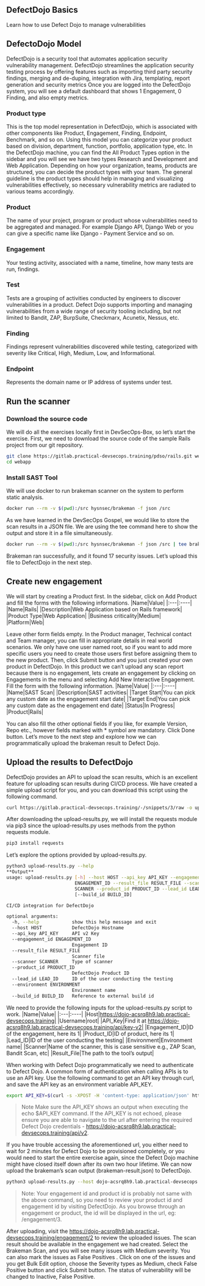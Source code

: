 ## DefectDojo Basics
Learn how to use Defect Dojo to manage vulnerabilities
## DefectoDojo Model
DefectDojo is a security tool that automates application security vulnerability management. DefectDojo streamlines the application security testing process by offering features such as importing third party security findings, merging and de-duping, integration with Jira, templating, report generation and security metrics
Once you are logged into the DefectDojo system, you will see a default dashboard that shows 1 Engagement, 0 Finding, and also empty metrics.
### Product type 
This is the top model representation in DefectDojo, which is associated with other components like Product, Engagement, Finding, Endpoint, Benchmark, and so on. Using this model you can categorize your product based on division, department, function, portfolio, application type, etc.
In the DefectDojo machine, you can find the All Product Types option in the sidebar and you will see we have two types Research and Development and Web Application.
Depending on how your organization, teams, products are structured, you can decide the product types with your team.
The general guideline is the product types should help in managing and visualizing vulnerabilities effectively, so necessary vulnerability metrics are radiated to various teams accordingly.
### Product
The name of your project, program or product whose vulnerabilities need to be aggregated and managed. For example Django API, Django Web or you can give a specific name like Django - Payment Service and so on.
### Engagement
Your testing activity, associated with a name, timeline, how many tests are run, findings.
### Test
Tests are a grouping of activities conducted by engineers to discover vulnerabilities in a product. Defect Dojo supports importing and managing vulnerabilities from a wide range of security tooling including, but not limited to Bandit, ZAP, BurpSuite, Checkmarx, Acunetix, Nessus, etc.
### Finding
Findings represent vulnerabilities discovered while testing, categorized with severity like Critical, High, Medium, Low, and Informational.
### Endpoint
Represents the domain name or IP address of systems under test.

## Run the scanner
### Download the source code
We will do all the exercises locally first in DevSecOps-Box, so let’s start the exercise.
First, we need to download the source code of the sample Rails project from our git repository.
```sh
git clone https://gitlab.practical-devsecops.training/pdso/rails.git webapp
cd webapp
```
### Install SAST Tool
We will use docker to run brakeman scanner on the system to perform static analysis.
```sh
docker run --rm -v $(pwd):/src hysnsec/brakeman -f json /src
```
As we have learned in the DevSecOps Gospel, we would like to store the scan results in a JSON file. We are using the tee command here to show the output and store it in a file simultaneously.
```sh
docker run --rm -v $(pwd):/src hysnsec/brakeman -f json /src | tee brakeman-result.json
```
Brakeman ran successfully, and it found 17 security issues.
Let’s upload this file to DefectDojo in the next step.

## Create new engagement
We will start by creating a Product first. In the sidebar, click on Add Product and fill the forms with the following informations.
|Name|Value|
|:---|:----|
|Name|Rails|
|Description|Web Application based on Rails framework|
|Product Type|Web Application|
|Business criticality|Medium|
|Platform|Web|

Leave other form fields empty. In the Product manager, Technical contact and Team manager, you can fill in appropriate details in real world scenarios. We only have one user named root, so if you want to add more specific users you need to create those users first before assigning them to the new product.
Then, click Submit button and you just created your own product in DefectDojo.
In this product we can’t upload any scan report because there is no engagement, lets create an engagement by clicking on Engagements in the menu and selecting Add New Interactive Engagement.
Fill the form with the following information.
|Name|Value|
|:---|:----|
|Name|SAST Scan|
|Description|SAST activities|
|Target Start|You can pick any custom date as the engagement start date|
|Target End|You can pick any custom date as the engagement end date|
|Status|In Progress|
|Product|Rails|

You can also fill the other optional fields if you like, for example Version, Repo etc., however fields marked with * symbol are mandatory.
Click Done button.
Let’s move to the next step and explore how we can programmatically upload the brakeman result to Defect Dojo.
## Upload the results to DefectDojo
DefectDojo provides an API to upload the scan results, which is an excellent feature for uploading scan results during CI/CD process. We have created a simple upload script for you, and you can download this script using the following command.
```sh
curl https://gitlab.practical-devsecops.training/-/snippets/3/raw -o upload-results.py
```
After downloading the upload-results.py, we will install the requests module via pip3 since the upload-results.py uses methods from the python requests module.
```sh
pip3 install requests
```
Let’s explore the options provided by upload-results.py.
```sh
python3 upload-results.py --help
**Output**
usage: upload-results.py [-h] --host HOST --api_key API_KEY --engagement_id
                         ENGAGEMENT_ID --result_file RESULT_FILE --scanner
                         SCANNER --product_id PRODUCT_ID --lead_id LEAD_ID
                         [--build_id BUILD_ID]

CI/CD integration for DefectDojo

optional arguments:
  -h, --help            show this help message and exit
  --host HOST           DefectDojo Hostname
  --api_key API_KEY     API v2 Key
  --engagement_id ENGAGEMENT_ID
                        Engagement ID
  --result_file RESULT_FILE
                        Scanner file
  --scanner SCANNER     Type of scanner
  --product_id PRODUCT_ID
                        DefectDojo Product ID
  --lead_id LEAD_ID     ID of the user conducting the testing
  --environment ENVIRONMENT
                        Environment name
  --build_id BUILD_ID   Reference to external build id
```
We need to provide the following inputs for the upload-results.py script to work.
|Name|Value|
|:---|:----|
|Host|https://dojo-acsrq8h9.lab.practical-devsecops.training|
|Username|root|
|API_Key|Find it at https://dojo-acsrq8h9.lab.practical-devsecops.training/api/key-v2|
|Engagement_ID|ID of the engagement, here its 1|
|Product_ID|ID of product, here its 1|
|Lead_ID|ID of the user conducting the testing|
|Environment|Environment name|
|Scanner|Name of the scanner, this is case sensitive e.g., ZAP Scan, Bandit Scan, etc|
|Result_File|The path to the tool’s output|

When working with Defect Dojo programmatically we need to authenticate to Defect Dojo. A common form of authentication when calling APIs is to use an API key. Use the following command to get an API key through curl, and save the API key as an environment variable API_KEY.
```sh
export API_KEY=$(curl -s -XPOST -H 'content-type: application/json' https://dojo-acsrq8h9.lab.practical-devsecops.training/api/v2/api-token-auth/ -d '{"username": "root", "password": "pdso-training"}' | jq -r '.token' )
```
> Note Make sure the API_KEY shows an output when executing the echo $API_KEY command. If the API_KEY is not echoed, please ensure you are able to navigate to the url after entering the required Defect Dojo credentials - https://dojo-acsrq8h9.lab.practical-devsecops.training/api/v2.

If you have trouble accessing the aforementioned url, you either need to wait for 2 minutes for Defect Dojo to be provisioned completely, or you would need to start the entire exercise again, since the Defect Dojo machine might have closed itself down after its own two hour lifetime.
We can now upload the brakeman’s scan output (brakeman-result.json) to DefectDojo.
```sh
python3 upload-results.py --host dojo-acsrq8h9.lab.practical-devsecops.training --api_key $API_KEY --engagement_id 2 --product_id 3 --lead_id 1 --environment "Production" --result_file brakeman-result.json --scanner "Brakeman Scan"
```
> Note: Your engagement id and product id is probably not same with the above command, so you need to review your product id and engagement id by visiting DefectDojo. As you browse through an engagement or product, the id will be displayed in the url, eg: /engagement/3.

After uploading, visit the https://dojo-acsrq8h9.lab.practical-devsecops.training/engagement/2 to review the uploaded issues.
The scan result should be available in the engagement we had created.
Select the Brakeman Scan, and you will see many issues with Medium severity.
You can also mark the issues as False Positives . Click on one of the issues and you get Bulk Edit option, choose the Severity types as Medium, check False Positive button and click Submit button.
The status of vulnerability will be changed to Inactive, False Positive.
